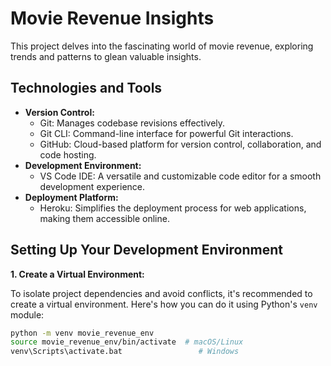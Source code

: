 # Movie Revenue Insights 

This project delves into the fascinating world of movie revenue, exploring trends and patterns to glean valuable insights.

## Technologies and Tools

* **Version Control:**
    * Git: Manages codebase revisions effectively.
    * Git CLI: Command-line interface for powerful Git interactions.
    * GitHub: Cloud-based platform for version control, collaboration, and code hosting.
* **Development Environment:**
    * VS Code IDE: A versatile and customizable code editor for a smooth development experience.
* **Deployment Platform:**
    * Heroku: Simplifies the deployment process for web applications, making them accessible online.

## Setting Up Your Development Environment

**1. Create a Virtual Environment:**

To isolate project dependencies and avoid conflicts, it's recommended to create a virtual environment. Here's how you can do it using Python's `venv` module:

```bash
python -m venv movie_revenue_env
source movie_revenue_env/bin/activate  # macOS/Linux
venv\Scripts\activate.bat                 # Windows